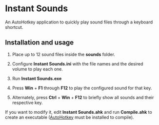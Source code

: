 # Instant Sounds

An AutoHotkey application to quickly play sound files through a keyboard shortcut.


## Installation and usage

1. Place up to 12 sound files inside the **sounds** folder.

2. Configure **Instant Sounds.ini** with the file names and the desired volume to play each one.

3. Run **Instant Sounds.exe**

4. Press **Win** + **F1** through **F12** to play the configured sound for that key.

5. Alternately, press **Ctrl** + **Win** + **F12** to briefly show all sounds and their respective key.


If you want to modify it, edit **Instant Sounds.ahk** and run **Compile.ahk** to create an executable ([AutoHotkey](https://www.autohotkey.com/) must be installed to compile).

